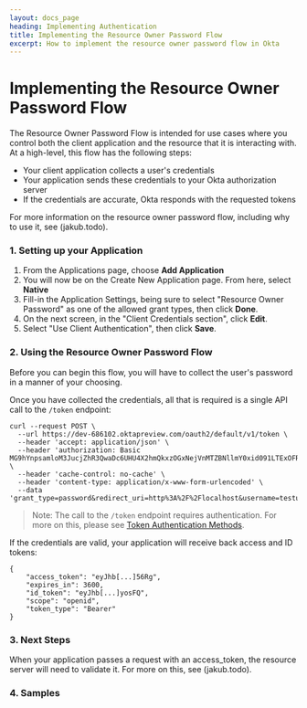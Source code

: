 ```yaml
---
layout: docs_page
heading: Implementing Authentication
title: Implementing the Resource Owner Password Flow
excerpt: How to implement the resource owner password flow in Okta
---
```


# Implementing the Resource Owner Password Flow

The Resource Owner Password Flow is intended for use cases where you control both the client application and the resource that it is interacting with. At a high-level, this flow has the following steps:

- Your client application collects a user's credentials
- Your application sends these credentials to your Okta authorization server
- If the credentials are accurate, Okta responds with the requested tokens

For more information on the resource owner password flow, including why to use it, see (jakub.todo).

### 1. Setting up your Application

1. From the Applications page, choose **Add Application**
2. You will now be on the Create New Application page. From here, select **Native**
3. Fill-in the Application Settings, being sure to select "Resource Owner Password" as one of the allowed grant types, then click **Done**.
4. On the next screen, in the "Client Credentials section", click **Edit**.
5. Select "Use Client Authentication", then click **Save**.

### 2. Using the Resource Owner Password Flow

Before you can begin this flow, you will have to collect the user's password in a manner of your choosing. 

Once you have collected the credentials, all that is required is a single API call to the `/token` endpoint:

```
curl --request POST \
  --url https://dev-686102.oktapreview.com/oauth2/default/v1/token \
  --header 'accept: application/json' \
  --header 'authorization: Basic MG9hYnpsamloM3JucjZhR3QwaDc6UHU4X2hmQkxzOGxNejVnMTZBNllmY0xid091LTExOFRPNF9YR1VOTQ==' \
  --header 'cache-control: no-cache' \
  --header 'content-type: application/x-www-form-urlencoded' \
  --data 'grant_type=password&redirect_uri=http%3A%2F%2Flocalhost&username=testuser1%40example.com&password=%7CmCovrlnU9oZU4qWGrhQSM%3Dyd&scope=openid'
```

> Note: The call to the `/token` endpoint requires authentication. For more on this, please see [Token Authentication Methods](https://developer.okta.com/docs/api/resources/oauth2.html#token-authentication-methods).

If the credentials are valid, your application will receive back access and ID tokens:

```
{
    "access_token": "eyJhb[...]56Rg",
    "expires_in": 3600,
    "id_token": "eyJhb[...]yosFQ",
    "scope": "openid",
    "token_type": "Bearer"
}
```

### 3. Next Steps

When your application passes a request with an access_token, the resource server will need to validate it. For more on this, see (jakub.todo).

### 4. Samples